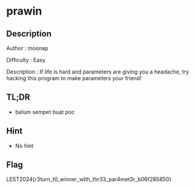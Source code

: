 # prawin
## Description

Author : moonap

Difficulty : Easy

Description : 
If life is hard and parameters are giving you a headache, try hacking this program to make parameters your friend!
## TL;DR

- belum sempet buat poc

## Hint 

- No hint

## Flag

LEST2024{r3turn_t0_winner_wIth_thr33_par4met3r_b06f285850}